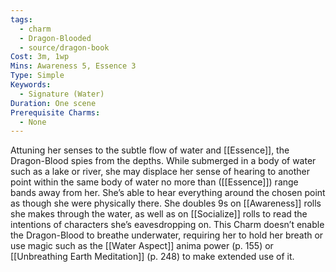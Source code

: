 ```yaml
---
tags:
  - charm
  - Dragon-Blooded
  - source/dragon-book
Cost: 3m, 1wp
Mins: Awareness 5, Essence 3
Type: Simple
Keywords:
  - Signature (Water)
Duration: One scene
Prerequisite Charms:
  - None
---
```

Attuning her senses to the subtle flow of water and [[Essence]], the Dragon-Blood spies from the depths. While submerged in a body of water such as a lake or river, she may displace her sense of hearing to another point within the same body of water no more than ([[Essence]]) range bands away from her. She’s able to hear everything around the chosen point as though she were physically there. She doubles 9s on [[Awareness]] rolls she makes through the water, as well as on [[Socialize]] rolls to read the intentions of characters she’s eavesdropping on. This Charm doesn’t enable the Dragon-Blood to breathe underwater, requiring her to hold her breath or use magic such as the [[Water Aspect]] anima power (p. 155) or [[Unbreathing Earth Meditation]] (p. 248) to make extended use of it.